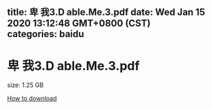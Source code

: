 
title: 卑 我3.D able.Me.3.pdf
date: Wed Jan 15 2020 13:12:48 GMT+0800 (CST)    
categories: baidu
---

# 卑 我3.D able.Me.3.pdf
size: 1.25 GB
 
 

[How to download](https://bpcam.bemobtrk.com/go/2ceec3aa-1ca2-46d6-b9ff-aaa5c184517c?jno=546)